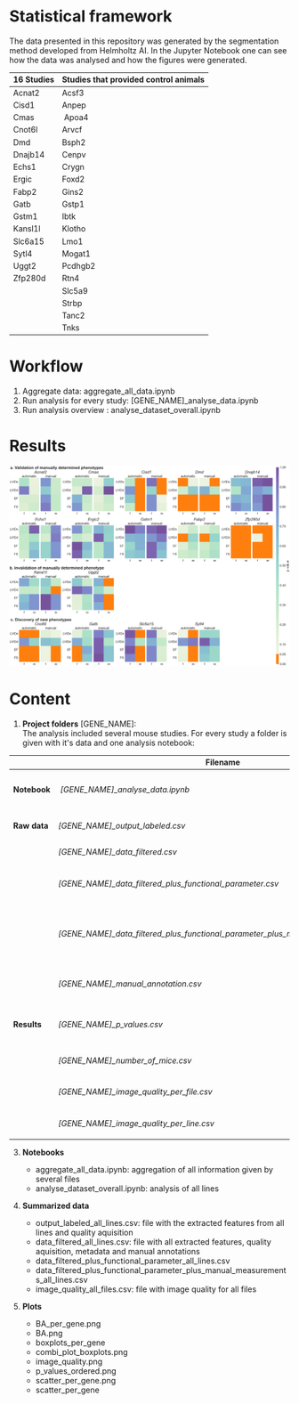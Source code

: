 # Statistical framework
The data presented in this repository was generated by the segmentation method developed from Helmholtz AI.
In the Jupyter Notebook one can see how the data was analysed and how the figures were generated.

| 16 Studies | Studies that provided control animals|
| ------- | ------- |
| Acnat2  | Acsf3   |
| Cisd1   | Anpep   |
| Cmas    | Apoa4   |
| Cnot6l  | Arvcf   |
| Dmd     | Bsph2   |
| Dnajb14 | Cenpv   |
| Echs1   | Crygn   |
| Ergic   | Foxd2   |
| Fabp2   | Gins2   |
| Gatb    | Gstp1   | 
| Gstm1   | Ibtk    |
| Kansl1l | Klotho  |
| Slc6a15 | Lmo1    |
| Sytl4   | Mogat1  |
| Uggt2   | Pcdhgb2 |
| Zfp280d | Rtn4    |
|         | Slc5a9  |
|         | Strbp   |
|         | Tanc2   |
|         | Tnks    |

# Workflow
1. Aggregate data: aggregate_all_data.ipynb
2. Run analysis for every study: [GENE_NAME]_analyse_data.ipynb
3. Run analysis overview : analyse_dataset_overall.ipynb

# Results
![image](https://github.com/HelmholtzAI-Consultants-Munich/Echo2Pheno/blob/master/Module%20II/p_values_ordered.png)

# Content
1. **Project folders** [GENE_NAME]: <br>
The analysis included several mouse studies. For every study a folder is given with it's data and one analysis notebook:<br>

|         | **Filename**                                                                          | **Description**                      |
| ----------- | --------------------------------------------- |--------------------------------------------------------------------------|
| **Notebook**    | *[GENE_NAME]_analyse_data.ipynb*          | Notebook used for analysis per study                                     |
| **Raw data**    | *[GENE_NAME]_output_labeled.csv*          | Output with quality labels                                               |    
|             | *[GENE_NAME]_data_filtered.csv*               | Filtered data                                                            |
|             | *[GENE_NAME]_data_filtered_plus_functional_parameter.csv*                          | Filtered data with calculated features |
|             | *[GENE_NAME]_data_filtered_plus_functional_parameter_plus_manual_measurements.csv* | Filtered data with calculated features and manual annotations         |
|             | *[GENE_NAME]_manual_annotation.csv*           | Metadata and manual annotations of the study                             |
| **Results** | *[GENE_NAME]_p_values.csv*                    | Calculated p-values for all features                                     |
|             | *[GENE_NAME]_number_of_mice.csv*              | Number of mice per experiments                                           |
|             | *[GENE_NAME]_image_quality_per_file.csv*      | Image quality per file                                                  |
|             | *[GENE_NAME]_image_quality_per_line.csv*      | Image quality per study                                                  |


3. **Notebooks**<br>
    - aggregate_all_data.ipynb: aggregation of all information given by several files<br>
    - analyse_dataset_overall.ipynb: analysis of all lines

4. **Summarized data**<br>
    - output_labeled_all_lines.csv: file with the extracted features from all lines and quality aquisition<br>
    - data_filtered_all_lines.csv: file with all extracted features, quality aquisition, metadata and manual annotations<br>
    - data_filtered_plus_functional_parameter_all_lines.csv <br>
    - data_filtered_plus_functional_parameter_plus_manual_measurements_all_lines.csv <br>
    - image_quality_all_files.csv: file with image quality for all files
    
5. **Plots**
    - BA_per_gene.png <br>
    - BA.png <br>
    - boxplots_per_gene <br>
    - combi_plot_boxplots.png <br>
    - image_quality.png <br>
    - p_values_ordered.png <br>
    - scatter_per_gene.png <br>
    - scatter_per_gene <br>
